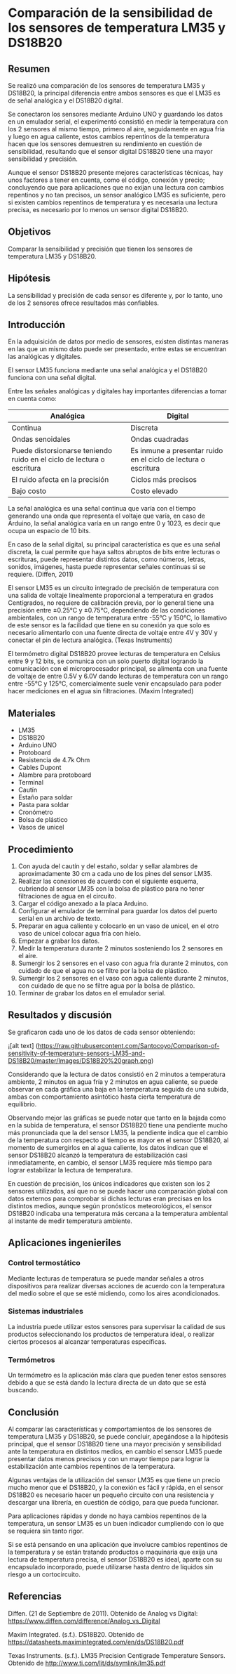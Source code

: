 # Comparación de la sensibilidad de los sensores de temperatura LM35 y DS18B20
## Resumen

Se realizó una comparación de los sensores de temperatura LM35 y DS18B20, la principal diferencia entre ambos sensores es que el LM35 es de señal analógica y el DS18B20 digital.

Se conectaron los sensores mediante Arduino UNO y guardando los datos en un emulador serial, el experimentó consistió en medir la temperatura con los 2 sensores al mismo tiempo, primero al aire, seguidamente en agua fría y luego en agua caliente, estos cambios repentinos de la temperatura hacen que los sensores demuestren su rendimiento en cuestión de sensibilidad, resultando que el sensor digital DS18B20 tiene una mayor sensibilidad y precisión.

Aunque el sensor DS18B20 presente mejores características técnicas, hay unos factores a tener en cuenta, como el código, conexión y precio; concluyendo que para aplicaciones que no exijan una lectura con cambios repentinos y no tan precisos, un sensor analógico LM35 es suficiente, pero si existen cambios repentinos de temperatura y es necesaria una lectura precisa, es necesario por lo menos un sensor digital DS18B20.

## Objetivos

Comparar la sensibilidad y precisión que tienen los sensores de temperatura LM35 y DS18B20.

## Hipótesis

La sensibilidad y precisión de cada sensor es diferente y, por lo tanto, uno de los 2 sensores ofrece resultados más confiables.

## Introducción

En la adquisición de datos por medio de sensores, existen distintas maneras en las que un mismo dato puede ser presentado, entre estas se encuentran las analógicas y digitales.

El sensor LM35 funciona mediante una señal analógica y el DS18B20 funciona con una señal digital.

Entre las señales analógicas y digitales hay importantes diferencias a tomar en cuenta como:

| Analógica | Digital  |
| --------- | -------- |
| Continua  | Discreta |
| Ondas senoidales | Ondas cuadradas |
| Puede distorsionarse teniendo ruido en el ciclo de lectura o escritura | Es inmune a presentar ruido en el ciclo de lectura o escritura |
| El ruido afecta en la precisión | Ciclos más precisos |
| Bajo costo | Costo elevado |

La señal analógica es una señal continua que varía con el tiempo generando una onda que representa el voltaje que varía, en caso de Arduino, la señal analógica varía en un rango entre 0 y 1023, es decir que ocupa un espacio de 10 bits.

En caso de la señal digital, su principal característica es que es una señal discreta, la cual permite que haya saltos abruptos de bits entre lecturas o escrituras, puede representar distintos datos, como números, letras, sonidos, imágenes, hasta puede representar señales continuas si se requiere. (Diffen, 2011)

El sensor LM35 es un circuito integrado de precisión de temperatura con una salida de voltaje linealmente proporcional a temperatura en grados Centígrados, no requiere de calibración previa, por lo general tiene una precisión entre ±0.25°C y ±0.75°C, dependiendo de las condiciones ambientales, con un rango de temperatura entre -55°C y 150°C, lo llamativo de este sensor es la facilidad que tiene en su conexión ya que solo es necesario alimentarlo con una fuente directa de voltaje entre 4V y 30V y conectar el pin de lectura analógica. (Texas Instruments)

El termómetro digital DS18B20 provee lecturas de temperatura en Celsius entre 9 y 12 bits, se comunica con un solo puerto digital logrando la comunicación con el microprocesador principal, se alimenta con una fuente de voltaje de entre 0.5V y 6.0V dando lecturas de temperatura con un rango entre -55°C y 125°C, comercialmente suele venir encapsulado para poder hacer mediciones en el agua sin filtraciones. (Maxim Integrated)

## Materiales

* LM35
* DS18B20
* Arduino UNO
* Protoboard
* Resistencia de 4.7k Ohm
* Cables Dupont
* Alambre para protoboard
* Terminal
* Cautín
* Estaño para soldar
* Pasta para soldar
* Cronómetro
* Bolsa de plástico
* Vasos de unicel

## Procedimiento

1. Con ayuda del cautín y del estaño, soldar y sellar alambres de aproximadamente 30 cm a cada uno de los pines del sensor LM35.
2. Realizar las conexiones de acuerdo con el siguiente esquema, cubriendo al sensor LM35 con la bolsa de plástico para no tener filtraciones de agua en el circuito.
3. Cargar el código anexado a la placa Arduino.
4. Configurar el emulador de terminal para guardar los datos del puerto serial en un archivo de texto.
5. Preparar en agua caliente y colocarlo en un vaso de unicel, en el otro vaso de unicel colocar agua fría con hielo.
6. Empezar a grabar los datos.
7. Medir la temperatura durante 2 minutos sosteniendo los 2 sensores en el aire.
8. Sumergir los 2 sensores en el vaso con agua fría durante 2 minutos, con cuidado de que el agua no se filtre por la bolsa de plástico.
9. Sumergir los 2 sensores en el vaso con agua caliente durante 2 minutos, con cuidado de que no se filtre agua por la bolsa de plástico.
10. Terminar de grabar los datos en el emulador serial.

## Resultados y discusión

Se graficaron cada uno de los datos de cada sensor obteniendo:

¡[alt text] (https://raw.githubusercontent.com/Santocoyo/Comparison-of-sensitivity-of-temperature-sensors-LM35-and-DS18B20/master/Images/DS18B20%20graph.png) 

Considerando que la lectura de datos consistió en 2 minutos a temperatura ambiente, 2 minutos en agua fría y 2 minutos en agua caliente, se puede observar en cada gráfica una baja en la temperatura seguida de una subida, ambas con comportamiento asintótico hasta cierta temperatura de equilibrio.

Observando mejor las gráficas se puede notar que tanto en la bajada como en la subida de temperatura, el sensor DS18B20 tiene una pendiente mucho más pronunciada que la del sensor LM35, la pendiente indica que el cambio de la temperatura con respecto al tiempo es mayor en el sensor DS18B20, al momento de sumergirlos en al agua caliente, los datos indican que el sensor DS18B20 alcanzó la temperatura de estabilización casi inmediatamente, en cambio, el sensor LM35 requiere más tiempo para lograr estabilizar la lectura de temperatura.

En cuestión de precisión, los únicos indicadores que existen son los 2 sensores utilizados, así que no se puede hacer una comparación global con datos externos para comprobar si dichas lecturas eran precisas en los distintos medios, aunque según pronósticos meteorológicos, el sensor DS18B20 indicaba una temperatura más cercana a la temperatura ambiental al instante de medir temperatura ambiente.

## Aplicaciones ingenieriles

### Control termostático
Mediante lecturas de temperatura se puede mandar señales a otros dispositivos para realizar diversas acciones de acuerdo con la temperatura del medio sobre el que se esté midiendo, como los aires acondicionados.

### Sistemas industriales
La industria puede utilizar estos sensores para supervisar la calidad de sus productos seleccionando los productos de temperatura ideal, o realizar ciertos procesos al alcanzar temperaturas específicas.

### Termómetros
Un termómetro es la aplicación más clara que pueden tener estos sensores debido a que se está dando la lectura directa de un dato que se está buscando.

## Conclusión

Al comparar las características y comportamientos de los sensores de temperatura LM35 y DS18B20, se puede concluir, apegándose a la hipótesis principal, que el sensor DS18B20 tiene una mayor precisión y sensibilidad ante la temperatura en distintos medios, en cambio el sensor LM35 puede presentar datos menos precisos y con un mayor tiempo para lograr la estabilización ante cambios repentinos de la temperatura.

Algunas ventajas de la utilización del sensor LM35 es que tiene un precio mucho menor que el DS18B20, y la conexión es fácil y rápida, en el sensor DS18B20 es necesario hacer un pequeño circuito con una resistencia y descargar una librería, en cuestión de código, para que pueda funcionar.

Para aplicaciones rápidas y donde no haya cambios repentinos de la temperatura, un sensor LM35 es un buen indicador cumpliendo con lo que se requiera sin tanto rigor.

Si se está pensando en una aplicación que involucre cambios repentinos de la temperatura y se están tratando productos o maquinaria que exija una lectura de temperatura precisa, el sensor DS18B20 es ideal, aparte con su encapsulado incorporado, puede utilizarse hasta dentro de líquidos sin riesgo a un cortocircuito.

## Referencias
Diffen. (21 de Septiembre de 2011). Obtenido de Analog vs Digital: https://www.diffen.com/difference/Analog_vs_Digital

Maxim Integrated. (s.f.). DS18B20. Obtenido de https://datasheets.maximintegrated.com/en/ds/DS18B20.pdf

Texas Instruments. (s.f.). LM35 Precision Centigrade Temperature Sensors. Obtenido de http://www.ti.com/lit/ds/symlink/lm35.pdf
